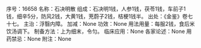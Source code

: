序号：16658
名称：石决明散
组成：石决明1钱，人参1钱，茯苓1钱，车前子1钱，细辛5分，防风2钱，大黄1钱，茺蔚子2钱，桔梗1钱半。
出处：《金鉴》卷七十七。
主治：浮翳内障。
加减：None
功效：None
用法用量：每服2钱，食后米饮汤调下。
制备方法：上为细末，令匀。
临床应用：None
各家论述：None
用药禁忌：None
附注：None
